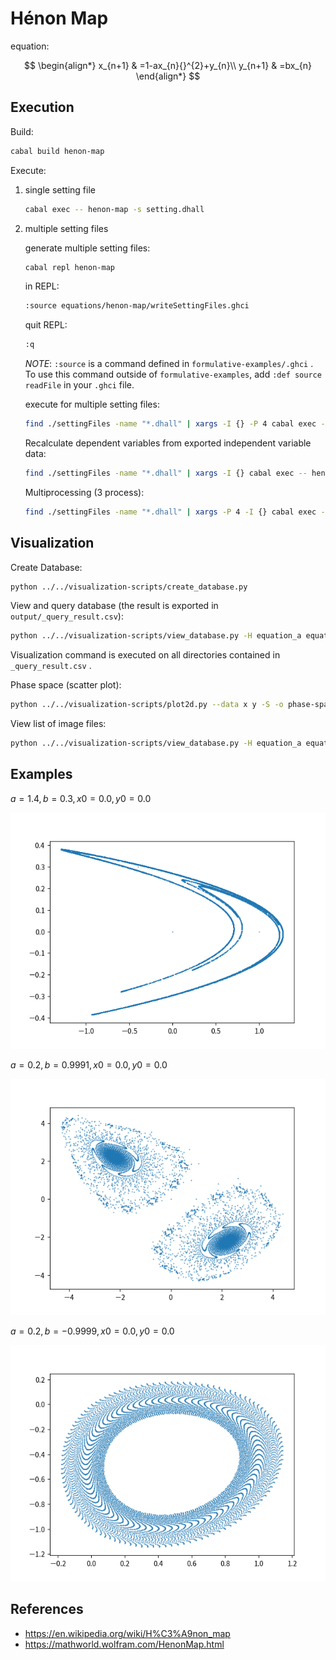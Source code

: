 # Hénon Map

equation:

$$
\begin{align*}
x_{n+1} & =1-ax_{n}{}^{2}+y_{n}\\
y_{n+1} & =bx_{n}
\end{align*}
$$

## Execution

Build:

```sh
cabal build henon-map
```

Execute:

1. single setting file

   ```sh
   cabal exec -- henon-map -s setting.dhall
   ```

1. multiple setting files

   generate multiple setting files:

   ```sh
   cabal repl henon-map
   ```

   in REPL:

   ```sh
   :source equations/henon-map/writeSettingFiles.ghci
   ```

   quit REPL:

   ```sh
   :q
   ```

   _NOTE_: `:source` is a command defined in `formulative-examples/.ghci` . To use this command outside of `formulative-examples`, add `:def source readFile` in your `.ghci` file.

   execute for multiple setting files:

   ```sh
   find ./settingFiles -name "*.dhall" | xargs -I {} -P 4 cabal exec -- henon-map -s {}
   ```

   Recalculate dependent variables from exported independent variable data:

   ```sh
   find ./settingFiles -name "*.dhall" | xargs -I {} cabal exec -- henon-map --recalculation Continue -s {}
   ```

   Multiprocessing (3 process):

   ```sh
   find ./settingFiles -name "*.dhall" | xargs -P 4 -I {} cabal exec -- henon-map --recalculation Continue -s {}
   ```

## Visualization

Create Database:

```sh
python ../../visualization-scripts/create_database.py
```

View and query database (the result is exported in `output/_query_result.csv`):

```sh
python ../../visualization-scripts/view_database.py -H equation_a equation_b -S equation_a equation_b
```

Visualization command is executed on all directories contained in `_query_result.csv` .

Phase space (scatter plot):

```sh
python ../../visualization-scripts/plot2d.py --data x y -S -o phase-space.png
```

View list of image files:

```sh
python ../../visualization-scripts/view_database.py -H equation_a equation_b -S equation_a equation_b -f phase-space.png
```

## Examples

$a = 1.4, b = 0.3, x0 = 0.0, y0 = 0.0$

![](media/phase-space1.png)

$a = 0.2, b = 0.9991, x0 = 0.0, y0 = 0.0$

![](media/phase-space2.png)

$a = 0.2, b = -0.9999, x0 = 0.0, y0 = 0.0$

![](media/phase-space3.png)


## References

- https://en.wikipedia.org/wiki/H%C3%A9non_map
- https://mathworld.wolfram.com/HenonMap.html
